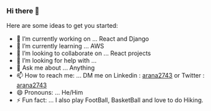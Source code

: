 ### Hi there 👋

Here are some ideas to get you started:

- 🔭 I’m currently working on ... React and Django
- 🌱 I’m currently learning ... AWS 
- 👯 I’m looking to collaborate on ... React projects
- 🤔 I’m looking for help with ... 
- 💬 Ask me about ... Anything 
- 📫 How to reach me: ... DM me on Linkedin : [arana2743](https://www.linkedin.com/in/arana2743) or Twitter : [arana2743](https://twitter.com/arana2743)
- 😄 Pronouns: ... He/Him
- ⚡ Fun fact: ... I also play FootBall, BasketBall and love to do Hiking.

